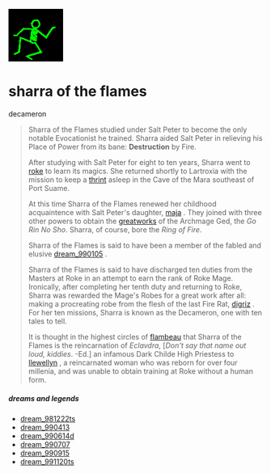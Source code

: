 ![dancer](assets/dancer.gif)

# sharra of the flames

 decameron
>
>   Sharra of the Flames studied under Salt Peter to become the only notable Evocationist he trained. Sharra aided Salt Peter in relieving his Place of Power from its bane: **Destruction** by Fire. 
>
>   After studying with Salt Peter for eight to ten years, Sharra went to  [roke](roke.md)  to learn its magics. She returned shortly to Lartroxia with the mission to keep a  [thrint](thrint.md)  asleep in the Cave of the Mara southeast of Port Suame. 
>
>   At this time Sharra of the Flames renewed her childhood acquaintence with Salt Peter's daughter,  [maja](maja.md) . They joined with three other powers to obtain the  [greatworks](greatworks.md)  of the Archmage Ged, the *Go Rin No Sho*. Sharra, of course, bore the *Ring of Fire*. 
>
>   Sharra of the Flames is said to have been a member of the fabled and elusive  [dream_990105](dream_990105.md) . 
>
>   Sharra of the Flames is said to have discharged ten duties from the Masters at Roke in an attempt to earn the rank of Roke Mage. Ironically, after completing her tenth duty and returning to Roke, Sharra was rewarded the Mage's Robes for a great work after all: making a procreating robe from the flesh of the last Fire Rat,  [digriz](digriz.md) . For her ten missions, Sharra is known as the Decameron, one with ten tales to tell. 
>
>   It is thought in the highest circles of  [flambeau](flambeau.md)  that Sharra of the Flames is the reincarnation of *Eclavdra*, [*Don't say that name out loud, kiddies*. -Ed.] an infamous Dark Childe High Priestess to  [llewellyn](llewellyn.md) , a reincarnated woman who was reborn for over four millenia, and was unable to obtain training at Roke without a human form. 

##### dreams and legends

*  [dream_981222ts](dream_981222ts.md)  
*  [dream_990413](dream_990413.md)  
*  [dream_990614d](dream_990614d.md)  
*  [dream_990707](dream_990707.md)  
*  [dream_990915](dream_990915.md)  
*  [dream_991120ts](dream_991120ts.md)  

 